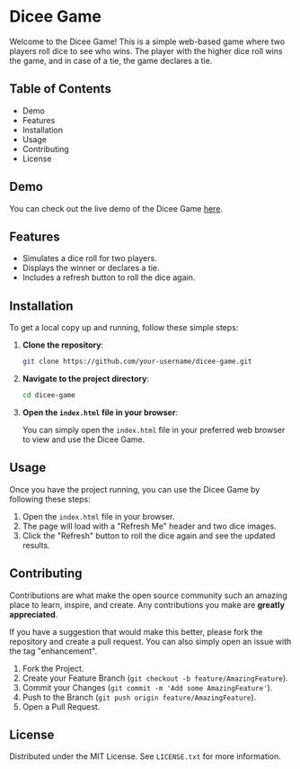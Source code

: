 # Dicee Game

Welcome to the Dicee Game! This is a simple web-based game where two players roll dice to see who wins. The player with the higher dice roll wins the game, and in case of a tie, the game declares a tie.

## Table of Contents

- Demo
- Features
- Installation
- Usage
- Contributing
- License

## Demo

You can check out the live demo of the Dicee Game [here](#).

## Features

- Simulates a dice roll for two players.
- Displays the winner or declares a tie.
- Includes a refresh button to roll the dice again.

## Installation

To get a local copy up and running, follow these simple steps:

1. **Clone the repository**:

    ```sh
    git clone https://github.com/your-username/dicee-game.git
    ```

2. **Navigate to the project directory**:

    ```sh
    cd dicee-game
    ```

3. **Open the `index.html` file in your browser**:

    You can simply open the `index.html` file in your preferred web browser to view and use the Dicee Game.

## Usage

Once you have the project running, you can use the Dicee Game by following these steps:

1. Open the `index.html` file in your browser.
2. The page will load with a "Refresh Me" header and two dice images.
3. Click the "Refresh" button to roll the dice again and see the updated results.

## Contributing

Contributions are what make the open source community such an amazing place to learn, inspire, and create. Any contributions you make are **greatly appreciated**.

If you have a suggestion that would make this better, please fork the repository and create a pull request. You can also simply open an issue with the tag "enhancement".

1. Fork the Project.
2. Create your Feature Branch (`git checkout -b feature/AmazingFeature`).
3. Commit your Changes (`git commit -m 'Add some AmazingFeature'`).
4. Push to the Branch (`git push origin feature/AmazingFeature`).
5. Open a Pull Request.

## License

Distributed under the MIT License. See `LICENSE.txt` for more information.
